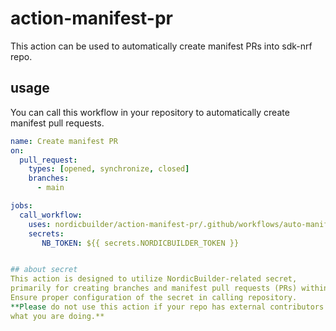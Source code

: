 # action-manifest-pr
This action can be used to automatically create manifest PRs into sdk-nrf repo.

## usage
You can call this workflow in your repository to automatically create manifest pull requests.

```yaml
name: Create manifest PR
on:
  pull_request:
    types: [opened, synchronize, closed]
    branches:
      - main

jobs:
  call_workflow:
    uses: nordicbuilder/action-manifest-pr/.github/workflows/auto-manifest-pr.yml@main
    secrets:
       NB_TOKEN: ${{ secrets.NORDICBUILDER_TOKEN }}


## about secret
This action is designed to utilize NordicBuilder-related secret, 
primarily for creating branches and manifest pull requests (PRs) within the sdk-nrf repository. 
Ensure proper configuration of the secret in calling repository.
**Please do not use this action if your repo has external contributors / PRs unless you know
what you are doing.**
